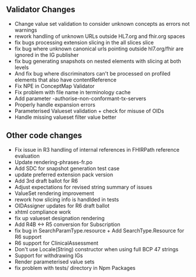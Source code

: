 ## Validator Changes

* Change value set validation to consider unknown concepts as errors not warnings
* rework handling of unknown URLs outside HL7.org and fhir.org spaces
* fix bugs processing extension slicing in the all slices slice
* fix bug where unknown canonical urls pointing outside hl7.org/fhir are ignored in the IG publisher
* fix bug generating snapshots on nested elements with slicing at both levels
* And fix bug where discriminators can't be processed on profiled elements that also have contentReference
* Fix NPE in ConceptMap Validator
* Fix problem with file name in terminology cache
* Add parameter -authorise-non-conformant-tx-servers
* Properly handle expansion errors
* Parameterised Valueset validation + check for misuse of OIDs
* Handle missing valueset filter value better

## Other code changes

* Fix issue in R3 handling of internal references in FHIRPath reference evaluation
* Update rendering-phrases-fr.po
* Add SDC for snapshot generation test case
* update preferred extension pack version
* Add 3rd draft ballot for R6
* Adjust expectations for revised string summary of issues
* ValueSet rendering improvement
* rework how slicing info is handlded in tests
* OIDAssigner updates for R6 draft ballot
* xhtml compliance work
* fix up valueset designation rendering
* Add R4B <-> R5 conversion for Subscription
* fix bug in SearchParamType.resource + Add SearchType.Resource for R6 support
* R6 support for ClinicalAssessment
* Don't use Locale(String) constructor when using full BCP 47 strings
* Support for withdrawing IGs
* Render parameterised value sets
* fix problem with tests/ directory in Npm Packages
